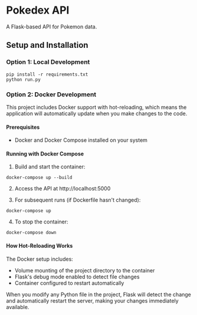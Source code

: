 
# Pokedex API

A Flask-based API for Pokemon data.

## Setup and Installation

### Option 1: Local Development

```shell
pip install -r requirements.txt
python run.py
```

### Option 2: Docker Development

This project includes Docker support with hot-reloading, which means the application will automatically update when you make changes to the code.

#### Prerequisites
- Docker and Docker Compose installed on your system

#### Running with Docker Compose

1. Build and start the container:
```shell
docker-compose up --build
```

2. Access the API at http://localhost:5000

3. For subsequent runs (if Dockerfile hasn't changed):
```shell
docker-compose up
```

4. To stop the container:
```shell
docker-compose down
```

#### How Hot-Reloading Works

The Docker setup includes:
- Volume mounting of the project directory to the container
- Flask's debug mode enabled to detect file changes
- Container configured to restart automatically

When you modify any Python file in the project, Flask will detect the change and automatically restart the server, making your changes immediately available.
